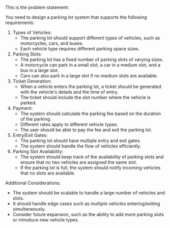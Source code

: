 This is the problem statement:

You need to design a parking lot system that supports the following requirements:

1. Types of Vehicles:
   * The parking lot should support different types of vehicles, such as motorcycles, cars, and buses.
   * Each vehicle type requires different parking space sizes.
2. Parking Slots:
   * The parking lot has a fixed number of parking slots of varying sizes.
   * A motorcycle can park in a small slot, a car in a medium slot, and a bus in a large slot.
   * Cars can also park in a large slot if no medium slots are available.
3. Ticket Generation:
   * When a vehicle enters the parking lot, a ticket should be generated with the vehicle's details and the time of entry.
   * The ticket should include the slot number where the vehicle is parked.
4. Payment:
   * The system should calculate the parking fee based on the duration of the parking.
   * Different rates apply to different vehicle types.
   * The user should be able to pay the fee and exit the parking lot.
5. Entry/Exit Gates:
   * The parking lot should have multiple entry and exit gates.
   * The system should handle the flow of vehicles efficiently.
6. Parking Slot Availability:
   * The system should keep track of the availability of parking slots and ensure that no two vehicles are assigned the same slot.
   * If the parking lot is full, the system should notify incoming vehicles that no slots are available.

Additional Considerations:
* The system should be scalable to handle a large number of vehicles and slots.
* It should handle edge cases such as multiple vehicles entering/exiting simultaneously.
* Consider future expansion, such as the ability to add more parking slots or introduce new vehicle types.